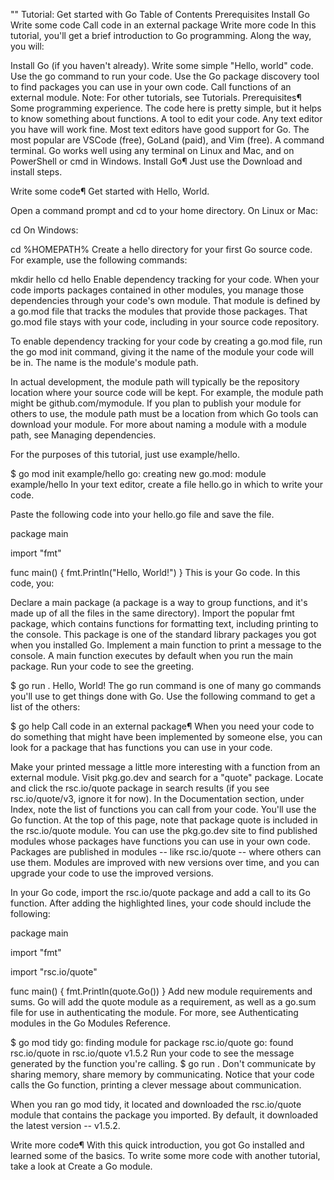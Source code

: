 "" 
Tutorial: Get started with Go
Table of Contents
Prerequisites
Install Go
Write some code
Call code in an external package
Write more code
In this tutorial, you'll get a brief introduction to Go programming. Along the way, you will:

Install Go (if you haven't already).
Write some simple "Hello, world" code.
Use the go command to run your code.
Use the Go package discovery tool to find packages you can use in your own code.
Call functions of an external module.
Note: For other tutorials, see Tutorials.
Prerequisites¶
Some programming experience. The code here is pretty simple, but it helps to know something about functions.
A tool to edit your code. Any text editor you have will work fine. Most text editors have good support for Go. The most popular are VSCode (free), GoLand (paid), and Vim (free).
A command terminal. Go works well using any terminal on Linux and Mac, and on PowerShell or cmd in Windows.
Install Go¶
Just use the Download and install steps.

Write some code¶
Get started with Hello, World.

Open a command prompt and cd to your home directory.
On Linux or Mac:

cd
On Windows:

cd %HOMEPATH%
Create a hello directory for your first Go source code.
For example, use the following commands:

mkdir hello
cd hello
Enable dependency tracking for your code.
When your code imports packages contained in other modules, you manage those dependencies through your code's own module. That module is defined by a go.mod file that tracks the modules that provide those packages. That go.mod file stays with your code, including in your source code repository.

To enable dependency tracking for your code by creating a go.mod file, run the go mod init command, giving it the name of the module your code will be in. The name is the module's module path.

In actual development, the module path will typically be the repository location where your source code will be kept. For example, the module path might be github.com/mymodule. If you plan to publish your module for others to use, the module path must be a location from which Go tools can download your module. For more about naming a module with a module path, see Managing dependencies.

For the purposes of this tutorial, just use example/hello.

$ go mod init example/hello
go: creating new go.mod: module example/hello
In your text editor, create a file hello.go in which to write your code.

Paste the following code into your hello.go file and save the file.

package main

import "fmt"

func main() {
    fmt.Println("Hello, World!")
}
This is your Go code. In this code, you:

Declare a main package (a package is a way to group functions, and it's made up of all the files in the same directory).
Import the popular fmt package, which contains functions for formatting text, including printing to the console. This package is one of the standard library packages you got when you installed Go.
Implement a main function to print a message to the console. A main function executes by default when you run the main package.
Run your code to see the greeting.

$ go run .
Hello, World!
The go run command is one of many go commands you'll use to get things done with Go. Use the following command to get a list of the others:

$ go help
Call code in an external package¶
When you need your code to do something that might have been implemented by someone else, you can look for a package that has functions you can use in your code.

Make your printed message a little more interesting with a function from an external module.
Visit pkg.go.dev and search for a "quote" package.
Locate and click the rsc.io/quote package in search results (if you see rsc.io/quote/v3, ignore it for now).
In the Documentation section, under Index, note the list of functions you can call from your code. You'll use the Go function.
At the top of this page, note that package quote is included in the rsc.io/quote module.
You can use the pkg.go.dev site to find published modules whose packages have functions you can use in your own code. Packages are published in modules -- like rsc.io/quote -- where others can use them. Modules are improved with new versions over time, and you can upgrade your code to use the improved versions.

In your Go code, import the rsc.io/quote package and add a call to its Go function.
After adding the highlighted lines, your code should include the following:

package main

import "fmt"

import "rsc.io/quote"

func main() {
    fmt.Println(quote.Go())
}
Add new module requirements and sums.
Go will add the quote module as a requirement, as well as a go.sum file for use in authenticating the module. For more, see Authenticating modules in the Go Modules Reference.

$ go mod tidy
go: finding module for package rsc.io/quote
go: found rsc.io/quote in rsc.io/quote v1.5.2
Run your code to see the message generated by the function you're calling.
$ go run .
Don't communicate by sharing memory, share memory by communicating.
Notice that your code calls the Go function, printing a clever message about communication.

When you ran go mod tidy, it located and downloaded the rsc.io/quote module that contains the package you imported. By default, it downloaded the latest version -- v1.5.2.

Write more code¶
With this quick introduction, you got Go installed and learned some of the basics. To write some more code with another tutorial, take a look at Create a Go module.